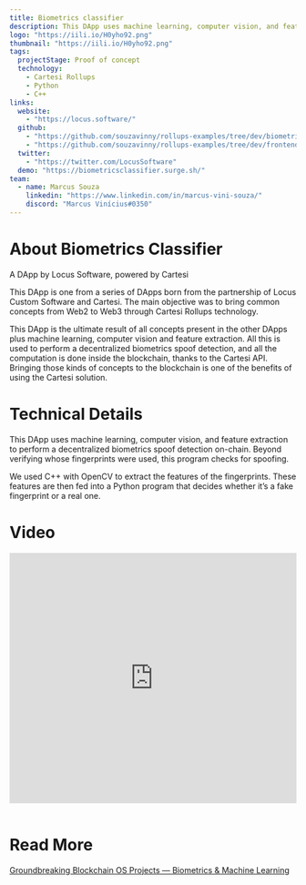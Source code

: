 ```yaml
---
title: Biometrics classifier
description: This DApp uses machine learning, computer vision, and feature extraction to perform a decentralized biometrics spoof detection on-chain. Beyond verifying who’s fingerprints were used, this program checks for spoofing.
logo: "https://iili.io/H0yho92.png"
thumbnail: "https://iili.io/H0yho92.png"
tags:
  projectStage: Proof of concept
  technology:
    - Cartesi Rollups
    - Python
    - C++
links:
  website:
    - "https://locus.software/"
  github:
    - "https://github.com/souzavinny/rollups-examples/tree/dev/biometrics"
    - "https://github.com/souzavinny/rollups-examples/tree/dev/frontend-biometrics"
  twitter:
    - "https://twitter.com/LocusSoftware"
  demo: "https://biometricsclassifier.surge.sh/"
team:
  - name: Marcus Souza
    linkedin: "https://www.linkedin.com/in/marcus-vini-souza/"
    discord: "Marcus Vinícius#0350"
---
```


# About Biometrics Classifier

A DApp by Locus Software, powered by Cartesi

This DApp is one from a series of DApps born from the partnership of Locus Custom Software and Cartesi. The main objective was to bring common concepts from Web2 to Web3 through Cartesi Rollups technology.

This DApp is the ultimate result of all concepts present in the other DApps plus machine learning, computer vision and feature extraction. All this is used to perform a decentralized biometrics spoof detection, and all the computation is done inside the blockchain, thanks to the Cartesi API. Bringing those kinds of concepts to the blockchain is one of the benefits of using the Cartesi solution.

# Technical Details

This DApp uses machine learning, computer vision, and feature extraction to perform a decentralized biometrics spoof detection on-chain. Beyond verifying whose fingerprints were used, this program checks for spoofing.

We used C++ with OpenCV to extract the features of the fingerprints. These features are then fed into a Python program that decides whether it’s a fake fingerprint or a real one.

# Video

<iframe width="100%" height="440" src="https://www.youtube.com/embed/4ZaKiG7lDjQ" title="YouTube video player" frameborder="0" allow="accelerometer; autoplay; clipboard-write; encrypted-media; gyroscope; picture-in-picture; web-share" allowfullscreen></iframe>

<br/>
<br/>

# Read More

[Groundbreaking Blockchain OS Projects — Biometrics & Machine Learning](https://medium.com/cartesi/groundbreaking-blockchain-os-projects-biometrics-machine-learning-2bd9fad7dcf2)
